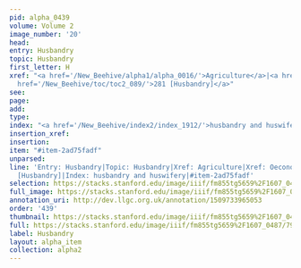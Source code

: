 ```yaml
---
pid: alpha_0439
volume: Volume 2
image_number: '20'
head: 
entry: Husbandry
topic: Husbandry
first_letter: H
xref: "<a href='/New_Beehive/alpha1/alpha_0016/'>Agriculture</a>|<a href='/New_Beehive/alpha4/alpha_0650/'>Oeconomy</a>|<a
  href='/New_Beehive/toc/toc2_089/'>281 [Husbandry]</a>"
see: 
page: 
add: 
type: 
index: "<a href='/New_Beehive/index2/index_1912/'>husbandry and huswifery</a>"
insertion_xref: 
insertion: 
item: "#item-2ad75fadf"
unparsed: 
line: 'Entry: Husbandry|Topic: Husbandry|Xref: Agriculture|Xref: Oeconomy|Xref: 281
  [Husbandry]|Index: husbandry and huswifery|#item-2ad75fadf'
selection: https://stacks.stanford.edu/image/iiif/fm855tg5659%2F1607_0487/790,2367,2963,554/full/0/default.jpg
full_image: https://stacks.stanford.edu/image/iiif/fm855tg5659%2F1607_0487/full/full/0/default.jpg
annotation_uri: http://dev.llgc.org.uk/annotation/1509733965053
order: '439'
thumbnail: https://stacks.stanford.edu/image/iiif/fm855tg5659%2F1607_0487/790,2367,600,180/250,/0/default.jpg
full: https://stacks.stanford.edu/image/iiif/fm855tg5659%2F1607_0487/790,2367,2963,554/full/0/default.jpg
label: Husbandry
layout: alpha_item
collection: alpha2
---
```

